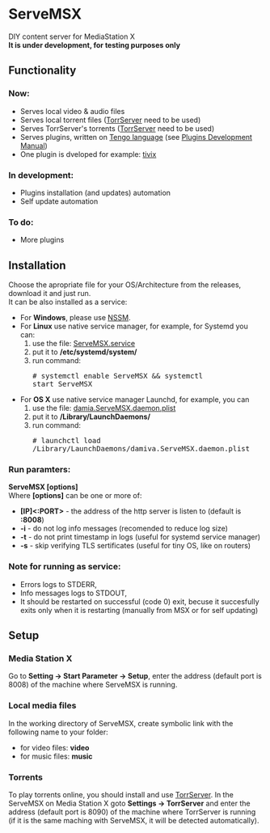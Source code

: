 # ServeMSX
DIY content server for MediaStation X<br>**It is under development, for testing purposes only**

## Functionality
### Now:
- Serves local video & audio files
- Serves local torrent files ([TorrServer](https://github.com/YouROK/TorrServer/releases) need to be used)
- Serves TorrServer's torrents ([TorrServer](https://github.com/YouROK/TorrServer/releases) need to be used)
- Serves plugins, written on [Tengo language](https://github.com/d5/tengo) (see [Plugins Development Manual](PLUGINS.md))
- One plugin is dveloped for example: [tivix](https://github.com/damiva/ServeMSX-Plugs)
### In development:
- Plugins installation (and updates) automation
- Self update automation
### To do:
- More plugins
## Installation
Choose the apropriate file for your OS/Architecture from the releases, download it and just run.<br>It can be also installed as a service:
- For **Windows**, please use [NSSM](https://nssm.cc/usage).
- For **Linux** use native service manager, for example, for Systemd you can:
  1. use the file: [ServeMSX.service](ServeMSX.service) 
  2. put it to **/etc/systemd/system/**
  3. run command: <pre># systemctl enable ServeMSX && systemctl start ServeMSX</pre>
- For **OS X** use native service manager Launchd, for example, you can 
  1. use the file: [damia.ServeMSX.daemon.plist](damia.ServeMSX.daemon.plist)
  2. put it to **/Library/LaunchDaemons/** 
  3. run command: <pre># launchctl load /Library/LaunchDaemons/damiva.ServeMSX.daemon.plist</pre>
### Run paramters:
**ServeMSX [options]**<br>Where **[options]** can be one or more of:
- **[IP]<:PORT>** - the address of the http server is listen to (default is **:8008**)
- **-i** - do not log info messages (recomended to reduce log size)
- **-t** - do not print timestamp in logs (useful for systemd service manager)
- **-s** - skip verifying TLS sertificates (useful for tiny OS, like on routers)
### Note for running as service:
- Errors logs to STDERR, 
- Info messages logs to STDOUT,
- It should be restarted on successful (code 0) exit, becuse it succesfully exits only when it is restarting (manually from MSX or for self updating)
## Setup
### Media Station X
Go to **Setting -> Start Parameter -> Setup**, enter the address (default port is 8008) of the machine where ServeMSX is running.
### Local media files
In the working directory of ServeMSX, create symbolic link with the following name to your folder:
- for video files: **video**
- for music files: **music**
### Torrents
To play torrents online, you should install and use [TorrServer](https://github.com/YouROK/TorrServer/releases). In the ServeMSX on Media Station X goto **Settings -> TorrServer** and enter the address (default port is 8090) of the machine where TorrServer is running (if it is the same maching with ServeMSX, it will be detected automatically).
